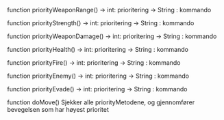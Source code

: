 function priorityWeaponRange()
  -> int: prioritering
  -> String : kommando

function priorityStrength()
  -> int: prioritering
  -> String : kommando

function priorityWeaponDamage()
  -> int: prioritering
  -> String : kommando

function priorityHealth()
  -> int: prioritering
  -> String : kommando

function priorityFire()
  -> int: prioritering
  -> String : kommando

function priorityEnemy()
  -> int: prioritering
  -> String : kommando

function priorityEvade()
  -> int: prioritering
  -> String : kommando


function doMove()
  Sjekker alle priorityMetodene, og gjennomfører bevegelsen som har høyest prioritet
